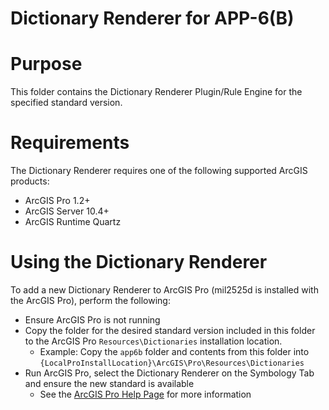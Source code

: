 Dictionary Renderer for APP-6(B)
=========================================

# Purpose 

This folder contains the Dictionary Renderer Plugin/Rule Engine for the specified standard version. 

# Requirements

The Dictionary Renderer requires one of the following supported ArcGIS products:

* ArcGIS Pro 1.2+
* ArcGIS Server 10.4+
* ArcGIS Runtime Quartz

# Using the Dictionary Renderer

To add a new Dictionary Renderer to ArcGIS Pro (mil2525d is installed with the ArcGIS Pro), perform the following:

* Ensure ArcGIS Pro is not running 
* Copy the folder for the desired standard version included in this folder to the ArcGIS Pro `Resources\Dictionaries` installation location.
	* Example: Copy the `app6b` folder and contents from this folder into `{LocalProInstallLocation}\ArcGIS\Pro\Resources\Dictionaries`
* Run ArcGIS Pro, select the Dictionary Renderer on the Symbology Tab and ensure the new standard is available
    * See the [ArcGIS Pro Help Page](https://pro.arcgis.com/en/pro-app/help/mapping/symbols-and-styles/dictionary-renderer.htm) for more information
